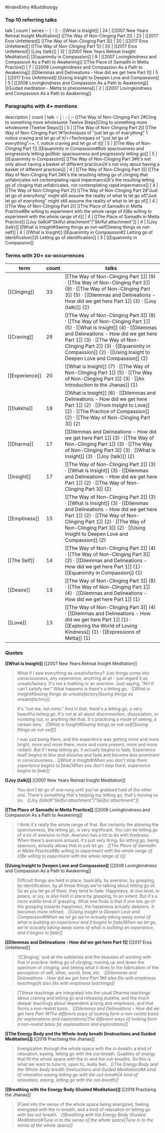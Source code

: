 #IndexEntry #Buddhology

### Top 10 referring talks
talk | count | series
:- | - |: -
[[What is Insight]] | 24 | [[2007 New Years Retreat Insight Meditation]]
[[The Way of Non-Clinging Part 2]] | 23 | [[2017 Eros Unfettered]]
[[The Way of Non-Clinging Part 3]] | 20 | [[2017 Eros Unfettered]]
[[The Way of Non-Clinging Part 1]] | 20 | [[2017 Eros Unfettered]]
[[Joy (talk)]] | 12 | [[2007 New Years Retreat Insight Meditation]]
[[Equanimity in Compassion]] | 9 | [[2007 Lovingkindness and Compassion As a Path to Awakening]]
[[The Place of Samadhi in Metta Practice]] | 7 | [[2008 Lovingkindness and Compassion As a Path to Awakening]]
[[Dilemmas and Delineations - How did we get here Part 1]] | 5 | [[2017 Eros Unfettered]]
[[Using Insight to Deepen Love and Compassion]] | 5 | [[2008 Lovingkindness and Compassion As a Path to Awakening]]
[[Guided meditation - Metta to phenomena]] | 2 | [[2007 Lovingkindness and Compassion As a Path to Awakening]]

### Paragraphs with 4+ mentions
description | count | talk
:- | : - | :-
[[The Way of Non-Clinging Part 2#Cling to something more wholesome Twelve Steps\|Cling to something more wholesome (Twelve Steps)]] | 5 | [[The Way of Non-Clinging Part 2]]
[[The Way of Non-Clinging Part 1#Techniques of "just let go of everything" 1 notice craving and let go of it\|==Techniques of "just let go of everything"==, 1. notice craving and let go of it]] | 5 | [[The Way of Non-Clinging Part 1]]
[[Equanimity in Compassion#Rob spaciousness and progressivly letting go\|Rob: spaciousness and progressivly letting go]] | 5 | [[Equanimity in Compassion]]
[[The Way of Non-Clinging Part 3#It's not only about having a basket of different practices\|It's not only about having a basket of different practices]] | 4 | [[The Way of Non-Clinging Part 3]]
[[The Way of Non-Clinging Part 2#It's the resulting letting go of clinging that unfabricates not contemplating rapid impermance\|It's the resulting letting go of clinging that unfabricates, not contemplating rapid impermance]] | 4 | [[The Way of Non-Clinging Part 2]]
[[The Way of Non-Clinging Part 2#"Just let go of everything" might still assume the reality of what to let go of\|"Just let go of everything" might still assume the reality of what to let go of]] | 4 | [[The Way of Non-Clinging Part 2]]
[[The Place of Samadhi in Metta Practice#Be willing to experiment with the whole range of it\|Be willing to experiment with the whole range of it]] | 4 | [[The Place of Samadhi in Metta Practice]]
[[Joy (talk)#"Skilful attachment"\|"Skilful attachment"]] | 4 | [[Joy (talk)]]
[[What is Insight#Seeing things as not-self\|Seeing things as not-self]] | 4 | [[What is Insight]]
[[Equanimity in Compassion#2 Letting go of identification\|(2) Letting go of identification]] | 3 | [[Equanimity in Compassion]]

### Terms with 20+ co-occurrences
term | count | talks
-|-|-
[[Clinging]] | 33 | <span class="counts">[[The Way of Non-Clinging Part 1]] (9) · [[The Way of Non-Clinging Part 2]] (9) · [[The Way of Non-Clinging Part 3]] (5) · [[Dilemmas and Delineations - How did we get here Part 1]] (3) · [[Joy (talk)]] (2)</span> 
[[Craving]] | 28 | <span class="counts">[[The Way of Non-Clinging Part 3]] (8) · [[The Way of Non-Clinging Part 1]] (5) · [[What is Insight]] (4) · [[Dilemmas and Delineations - How did we get here Part 1]] (3) · [[The Way of Non-Clinging Part 2]] (3) · [[Equanimity in Compassion]] (2) · [[Using Insight to Deepen Love and Compassion]] (2)</span> 
[[Experience]] | 20 | <span class="counts">[[What is Insight]] (7) · [[The Way of Non-Clinging Part 1]] (5) · [[The Way of Non-Clinging Part 2]] (3) · [[An Introduction to the Jhanas]] (1)</span> 
[[Dukkha]] | 18 | <span class="counts">[[What is Insight]] (6) · [[Dilemmas and Delineations - How did we get here Part 1]] (2) · [[From Insight to Love]] (2) · [[The Practice of Compassion]] (2) · [[The Way of Non-Clinging Part 3]] (2)</span> 
[[Dharma]] | 17 | <span class="counts">[[Dilemmas and Delineations - How did we get here Part 1]] (3) · [[The Way of Non-Clinging Part 1]] (3) · [[The Way of Non-Clinging Part 3]] (3) · [[What is Insight]] (3) · [[Joy (talk)]] (2)</span> 
[[Insight]] | 17 | <span class="counts">[[The Way of Non-Clinging Part 2]] (3) · [[What is Insight]] (3) · [[Dilemmas and Delineations - How did we get here Part 1]] (2) · [[The Way of Non-Clinging Part 3]] (2)</span> 
[[Emptiness]] | 15 | <span class="counts">[[The Way of Non-Clinging Part 2]] (3) · [[What is Insight]] (3) · [[Dilemmas and Delineations - How did we get here Part 1]] (2) · [[The Way of Non-Clinging Part 1]] (2) · [[The Way of Non-Clinging Part 3]] (2) · [[Using Insight to Deepen Love and Compassion]] (2)</span> 
[[The Self]] | 14 | <span class="counts">[[The Way of Non-Clinging Part 2]] (4) · [[The Way of Non-Clinging Part 3]] (2) · [[Dilemmas and Delineations - How did we get here Part 1]] (1) · [[Equanimity in Compassion]] (1)</span> 
[[Desire]] | 13 | <span class="counts">[[The Way of Non-Clinging Part 3]] (8) · [[The Way of Non-Clinging Part 1]] (4) · [[Dilemmas and Delineations - How did we get here Part 1]] (1)</span> 
[[Love]] | 13 | <span class="counts">[[The Way of Non-Clinging Part 3]] (4) · [[Dilemmas and Delineations - How did we get here Part 1]] (1) · [[Exploring the World of Loving Kindness]] (1) · [[Expressions of Metta]] (1)</span> 

### Quotes
**[[What is Insight]]**
<span class="counts">[[2007 New Years Retreat Insight Meditation]]</span>
> What if I saw everything as unsatisfactory? Just things come into consciousness, any experience, anything at all - just regard it as unsatisfactory. It's not a loathing or an aversion. Just saying, "Ah! It can't satisfy me." What happens is there's a letting go. &nbsp;&nbsp;<span class="counts">_[[What is Insight#Seeing things as unsatisfactory|Seeing things as unsatisfactory]]_</span>

> It's "not me, not mine." And in that, there's a letting go, a very beautiful letting go. It's not at all about disconnection, dissociation, or numbing out, or anything like that. It's practicing a mode of seeing, a certain lens. &nbsp;&nbsp;<span class="counts">_[[What is Insight#Seeing things as not-self|Seeing things as not-self]]_</span>

> I was just being there, and the experience was getting more and more bright, more and more there, more and more present, more and more radiant. But if I keep letting go, it actually begins to fade. Experience itself begins to blur and dissolve and fade and become less prominent in consciousness. &nbsp;&nbsp;<span class="counts">_[[What is Insight#When you don't stop there experience begins to fade|When you don't stop there, experience begins to fade]]_</span>

**[[Joy (talk)]]**
<span class="counts">[[2007 New Years Retreat Insight Meditation]]</span>
> You don't let go of one rung until you've grabbed hold of the other one. There's something that's helping our letting go, that's moving us on. &nbsp;&nbsp;<span class="counts">_[[Joy (talk)#"Skilful attachment"|"Skilful attachment"]]_</span>

**[[The Place of Samadhi in Metta Practice]]**
<span class="counts">[[2008 Lovingkindness and Compassion As a Path to Awakening]]</span>
> I think it's really the whole range of that. But certainly the allowing the spaciousness, the letting go, is very significant. You can be letting go of a lot of aversion in that. Aversion has a lot to do with tiredness. When there's aversion around, it's just very tiring. So letting go, being spacious, actually allows that to just let go. &nbsp;&nbsp;<span class="counts">_[[The Place of Samadhi in Metta Practice#Be willing to experiment with the whole range of it|Be willing to experiment with the whole range of it]]_</span>

**[[Using Insight to Deepen Love and Compassion]]**
<span class="counts">[[2008 Lovingkindness and Compassion As a Path to Awakening]]</span>
> Difficult things are held in place, basically, by aversion, by grasping, by identification, by all these things we're talking about letting go of. So as you let go of them, they tend to fade. Happiness, at one level, or peace, or joy, is also held in place by grasping, to an extent. But it's a more subtle kind of grasping. What one finds is that if one lets go of the grasping towards happiness, the happiness actually deepens. It becomes more refined. &nbsp;&nbsp;<span class="counts">_[[Using Insight to Deepen Love and Compassion#When we let go we're actually taking away some of what is building an experience and it begins to fade|When we let go, we're actually taking away some of what is building an experience, and it begins to fade]]_</span>

**[[Dilemmas and Delineations - How did we get here Part 1]]**
<span class="counts">[[2017 Eros Unfettered]]</span>
> '[C]linging,' and all the subtleties and the beauties of working with that in practice: letting go of clinging, moving up and down the spectrum of clinging, and seeing what it does to the fabrication of the perception of self, other, world, time, etc. &nbsp;&nbsp;<span class="counts">_[[Dilemmas and Delineations - How did we get here Part 1#It also fits with emptiness teachings|It also fits with emptiness teachings]]_</span>

> [T]hese teachings are integrated into the usual Dharma teachings about craving and letting go and releasing _dukkha_, and the much deeper teachings about dependent arising and emptiness, and that forms a non-realist basis. &nbsp;&nbsp;<span class="counts">_[[Dilemmas and Delineations - How did we get here Part 1#The different ways of looking form a non-realist basis for explanations and explorations|The different ways of looking form a non-realist basis for explanations and explorations]]_</span>

**[[The Energy Body and the Whole-body breath (Instructions and Guided Meditation)]]**
<span class="counts">[[2019 Practising the Jhanas]]</span>
> Energization through the whole space with the in-breath; a kind of relaxation, easing, letting go with the out-breath. Qualities of energy that fill the whole space with the in-and the out-breaths. So this is what we want to tune to, open to, really feel. &nbsp;&nbsp;<span class="counts">_[[The Energy Body and the Whole-body breath (Instructions and Guided Meditation)#A kind of relaxation easing letting go with the out-breath|A kind of relaxation, easing, letting go with the out-breath]]_</span>

**[[Breathing with the Energy Body (Guided Meditation)]]**
<span class="counts">[[2019 Practising the Jhanas]]</span>
> [F]eel into the sense of the whole space being energized, feeling energized with the in-breath, and a kind of relaxation or letting go with the out-breath. &nbsp;&nbsp;<span class="counts">_[[Breathing with the Energy Body (Guided Meditation)#Tune in to the sense of the whole space|Tune in to the sense of the whole space]]_</span>


